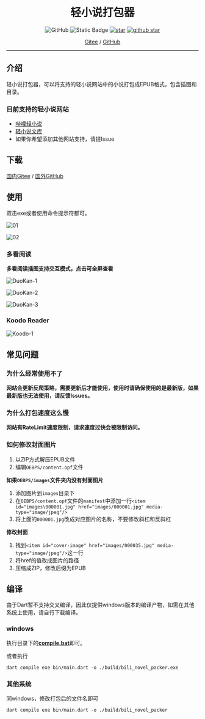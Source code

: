<h1 align="center">轻小说打包器</h1>

<p align="center">
    <img alt="GitHub" src="https://img.shields.io/github/license/Montaro2017/bili_novel_packer">
    <img alt="Static Badge" src="https://img.shields.io/badge/language-Dart-britness">
    <a href='https://gitee.com/Montaro2017/bili_novel_packer/'><img src='https://gitee.com/Montaro2017/bili_novel_packer/badge/star.svg?theme=dark' alt='star'></img></a>
    <a target="_blank" href='https://github.com/Montaro2017/bili_novel_packer'>
		<img src="https://img.shields.io/github/stars/Montaro2017/bili_novel_packer?logo=GitHub" alt="github star"/>
	</a>
</p>

<p align="center">
    <a href="https://gitee.com/Montaro2017/bili_novel_packer">Gitee</a> / <a href="https://github.com/Montaro2017/bili_novel_packer">GitHub</a>
</p>

<hr/>

## 介绍

轻小说打包器，可以将支持的轻小说网站中的小说打包成EPUB格式，包含插图和目录。

### 目前支持的轻小说网站
 - [哔哩轻小说](https://www.linovelib.com)
 - [轻小说文库](https://www.wenku8.net/login.php)
 - 如果你希望添加其他网站支持，请提Issue

## 下载

[国内Gitee](https://gitee.com/Montaro2017/bili_novel_packer/releases) / [国外GitHub](https://github.com/Montaro2017/bili_novel_packer/releases)

## 使用
双击exe或者使用命令提示符都可。

![01](./images/img.png)

![02](./images/img_1.png)


### 多看阅读

**多看阅读插图支持交互模式，点击可全屏查看**

![DuoKan-1](./images/duokan-1.jpg)

![DuoKan-2](./images/duokan-2.jpg)

![DuoKan-3](./images/duokan-3.jpg)

### Koodo Reader

![Koodo-1](./images/koodo-1.png)

## 常见问题

### 为什么经常使用不了

**网站会更新反爬策略，需要更新后才能使用，使用时请确保使用的是最新版，如果最新版也无法使用，请反馈Issues。**

### 为什么打包速度这么慢

**网站有RateLimit速度限制，请求速度过快会被限制访问。**

### 如何修改封面图片

1. 以ZIP方式解压EPUB文件
2. 编辑`OEBPS/content.opf`文件

**如果`OEBPS/images`文件夹内没有封面图片**
1. 添加图片到`images`目录下
2. 在`OEBPS/content.opf`文件的`manifest`中添加一行`<item id="images\000001.jpg" href="images/000001.jpg" media-type="image/jpeg"/>`
3. 将上面的`000001.jpg`改成对应图片的名称，不要修改斜杠和反斜杠

**修改封面**

1. 找到`<item id="cover-image" href="images/000035.jpg" media-type="image/jpeg"/>`这一行
2. 将href的值改成图片的路径
3. 压缩成ZIP，修改后缀为EPUB

## 编译

由于Dart暂不支持交叉编译，因此仅提供windows版本的编译产物，如需在其他系统上使用，请自行下载编译。

### windows
执行目录下的[**compile.bat**](./compile.bat)即可。

或者执行
```
dart compile exe bin/main.dart -o ./build/bili_novel_packer.exe
```

### 其他系统
同windows，修改打包后的文件名即可
```
dart compile exe bin/main.dart -o ./build/bili_novel_packer
```
